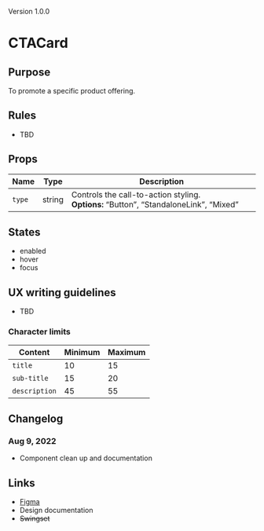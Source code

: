 Version 1.0.0

# CTACard

## Purpose

To promote a specific product offering.

## Rules

* TBD

## Props

| Name | Type | Description |
|----|----|----|
| `type` | string | Controls the call-to-action styling. **Options:** “Button”, “StandaloneLink”, “Mixed” |

## States

* enabled
* hover
* focus

## UX writing guidelines

* TBD

### Character limits

| Content | Minimum | Maximum |
|----|----|----|
| `title` | 10 | 15 |
| `sub-title` | 15 | 20 |
| `description` | 45 | 55 |

## Changelog

### Aug 9, 2022

* Component clean up and documentation

## Links

* [Figma](https://www.figma.com/file/7cYgDM618stjYUHDqAfRec/Components?node-id=1360%3A7183)
* Design documentation
* ~~Swingset~~


